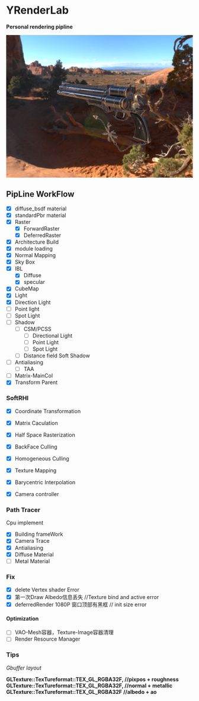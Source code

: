 # YRenderLab

**Personal rendering pipline**

![1578831093943](asset/1578831093943.png)

## PipLine WorkFlow

- [x] diffuse_bsdf material
- [x] standardPbr material
- [x] Raster
  - [x] ForwardRaster
  - [x] DeferredRaster
- [x] Architecture Build 
- [x] module loading
- [x] Normal Mapping
- [x] Sky Box
- [x] IBL
  - [x] Diffuse
  - [x] specular
- [x] CubeMap
- [x]  Light
  - [x] Direction Light
  - [ ] Point light
  - [ ] Spot Light
- [ ] Shadow
  - [ ] CSM/PCSS
    - [ ] Directional Light
    - [ ] Point Light
    - [ ] Spot Light
  - [ ]  Distance field Soft Shadow
- [ ] Antialiasing
  - [ ] TAA
- [ ] Matrix-MainCol
- [x] Transform Parent

### SoftRHI
- [x] Coordinate Transformation
- [x] Matrix Caculation
- [x] Half Space Rasterization
- [x] BackFace Culling 
- [x] Homogeneous Culling
- [x] Texture Mapping
- [x] Barycentric Interpolation
- [x] Camera controller


### Path Tracer
Cpu implement

- [x] Building frameWork
- [x] Camera Trace
- [x] Antialiasing
- [x] Diffuse Material
- [ ] Metal Material

### Fix

- [x] delete Vertex shader  Error 
- [x] 第一次Draw Albedo信息丢失 //Texture bind and active error
- [x] deferredRender 1080P 窗口顶部有黑框 // init size error

#### Optimization

- [ ] VAO-Mesh容器，Texture-Image容器清理
- [ ] Render Resource Manager

### Tips

*Gbuffer layout*

**GLTexture::TexTureformat::TEX_GL_RGBA32F, //pixpos + roughness**
**GLTexture::TexTureformat::TEX_GL_RGBA32F, //normal + metallic**
**GLTexture::TexTureformat::TEX_GL_RGBA32F  //albedo + ao**



